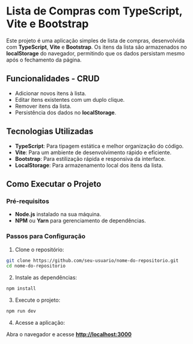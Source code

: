 # Lista de Compras com TypeScript, Vite e Bootstrap

Este projeto é uma aplicação simples de lista de compras, desenvolvida com **TypeScript**, **Vite** e **Bootstrap**. Os itens da lista são armazenados no **localStorage** do navegador, permitindo que os dados persistam mesmo após o fechamento da página.

## Funcionalidades - CRUD
- Adicionar novos itens à lista.
- Editar itens existentes com um duplo clique.
- Remover itens da lista.
- Persistência dos dados no **localStorage**.

## Tecnologias Utilizadas
- **TypeScript**: Para tipagem estática e melhor organização do código.
- **Vite**: Para um ambiente de desenvolvimento rápido e eficiente.
- **Bootstrap**: Para estilização rápida e responsiva da interface.
- **LocalStorage**: Para armazenamento local dos itens da lista.

## Como Executar o Projeto

### Pré-requisitos
- **Node.js** instalado na sua máquina.
- **NPM** ou **Yarn** para gerenciamento de dependências.

### Passos para Configuração
1. Clone o repositório:

```bash
git clone https://github.com/seu-usuario/nome-do-repositorio.git
cd nome-do-repositorio
```

2. Instale as dependências:

```bash
npm install
```

3. Execute o projeto:

```bash
npm run dev
```

4. Acesse a aplicação:

Abra o navegador e acesse **[http://localhost:3000](http://localhost:3000)**
